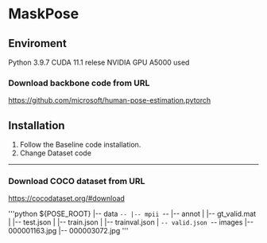 # MaskPose

Enviroment
---
Python 3.9.7
CUDA 11.1 relese
NVIDIA GPU A5000 used

### Download backbone code from URL
https://github.com/microsoft/human-pose-estimation.pytorch

Installation 
---
1. Follow the Baseline code installation.
2. Change Dataset code 

---
### Download COCO dataset from URL
https://cocodataset.org/#download

'''python
${POSE_ROOT}
|-- data
`-- |-- mpii
    `-- |-- annot
        |   |-- gt_valid.mat
        |   |-- test.json
        |   |-- train.json
        |   |-- trainval.json
        |   `-- valid.json
        `-- images
            |-- 000001163.jpg
            |-- 000003072.jpg
'''

